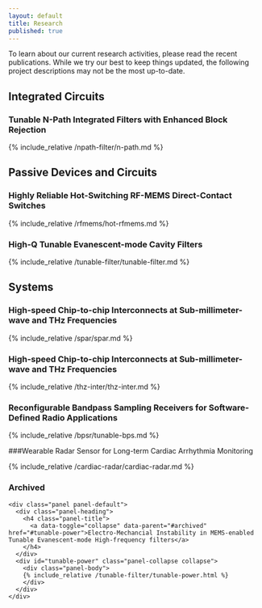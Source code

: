 ```yaml
---
layout: default
title: Research
published: true
---
```


<div class="alert alert-warning">
    To learn about our current research activities, please read the recent publications. While we try our best to keep things updated, the following project descriptions may not be the most up-to-date.
</div>

<!--

Add "in" to the end of       <div id="n-path" class="panel-collapse collapse"> to make a section expanded by default
e.g.       <div id="n-path" class="panel-collapse collapse in">
-->
## Integrated Circuits

### Tunable N-Path Integrated Filters with Enhanced Block Rejection

{% include_relative /npath-filter/n-path.md %}



## Passive Devices and Circuits

### Highly Reliable Hot-Switching RF-MEMS Direct-Contact Switches

{% include_relative /rfmems/hot-rfmems.md %}

### High-Q Tunable Evanescent-mode Cavity Filters

{% include_relative /tunable-filter/tunable-filter.md %}



## Systems

### High-speed Chip-to-chip Interconnects at Sub-millimeter-wave and THz Frequencies

{% include_relative /spar/spar.md %}

### High-speed Chip-to-chip Interconnects at Sub-millimeter-wave and THz Frequencies

{% include_relative /thz-inter/thz-inter.md %}

### Reconfigurable Bandpass Sampling Receivers for Software-Defined Radio Applications

{% include_relative /bpsr/tunable-bps.md %}

###Wearable Radar Sensor for Long-term Cardiac Arrhythmia Monitoring

{% include_relative /cardiac-radar/cardiac-radar.md %}


### Archived

<div class="panel-group" id="archived">

    <div class="panel panel-default">
      <div class="panel-heading">
        <h4 class="panel-title">
          <a data-toggle="collapse" data-parent="#archived" href="#tunable-power">Electro-Mechancial Instability in MEMS-enabled Tunable Evanescent-mode High-frequency filters</a>
        </h4>
      </div>
      <div id="tunable-power" class="panel-collapse collapse">
        <div class="panel-body">
		{% include_relative /tunable-filter/tunable-power.html %}
        </div>
      </div>
    </div>

<!--
    <div class="panel panel-default">
      <div class="panel-heading">
        <h4 class="panel-title">
          <a data-toggle="collapse" data-parent="#archived" href="#n-path">Tunable N-Path Integrated Filters with Enhanced Block Rejection </a>
        </h4>
      </div>
      <div id="n-path" class="panel-collapse collapse">
        <div class="panel-body">
		{% include_relative /npath-filter/n-path.md %}
        </div>
      </div>
    </div>    

    <div class="panel panel-default">
      <div class="panel-heading">
        <h4 class="panel-title">
          <a data-toggle="collapse" data-parent="#archived" href="#hot-mems">Highly Reliable Hot-Switching RF-MEMS Direct-Contact Switches </a>
        </h4>
      </div>
      <div id="hot-mems" class="panel-collapse collapse">
        <div class="panel-body">
		{% include_relative /rfmems/hot-rfmems.md %}
        </div>
      </div>
    </div>    
-->
</div>
